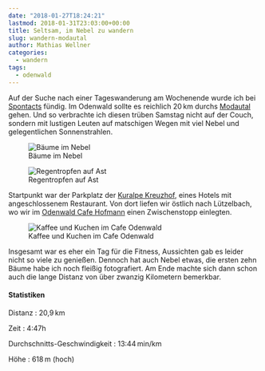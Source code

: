 ```yaml
---
date: "2018-01-27T18:24:21"
lastmod: 2018-01-31T23:03:00+00:00
title: Seltsam, im Nebel zu wandern
slug: wandern-modautal
author: Mathias Wellner
categories:
  - wandern
tags:
  - odenwald
---
```

Auf der Suche nach einer Tageswanderung am Wochenende wurde ich bei [Spontacts](https://www.spontacts.com/) fündig. Im Odenwald sollte es reichlich 20&thinsp;km durchs [Modautal](http://www.modautal.de/) gehen. Und so verbrachte ich diesen trüben Samstag nicht auf der Couch, sondern mit lustigen Leuten auf matschigen Wegen mit viel Nebel und gelegentlichen Sonnenstrahlen. 
<!--more-->

<figure>
  <img sizes="100vw" srcset="https://farm5.staticflickr.com/4619/39933283671_2784f8e6d8_n.jpg 320w, https://farm5.staticflickr.com/4619/39933283671_2784f8e6d8_z.jpg 640w, https://farm5.staticflickr.com/4619/39933283671_2784f8e6d8_c.jpg 800w, https://farm5.staticflickr.com/4619/39933283671_9260801b6c_h.jpg 1600w, https://farm5.staticflickr.com/4619/39933283671_8d35fee46d_k.jpg 2048w" src="https://farm5.staticflickr.com/4619/39933283671_2784f8e6d8_b.jpg" alt="Bäume im Nebel">
  <figcaption>Bäume im Nebel</figcaption>
</figure>

<figure>
  <img sizes="100vw" srcset="https://farm5.staticflickr.com/4619/28153139389_0c7932b3b1_n.jpg 320w, https://farm5.staticflickr.com/4619/28153139389_0c7932b3b1_z.jpg 640w, https://farm5.staticflickr.com/4619/28153139389_0c7932b3b1_c.jpg 800w, https://farm5.staticflickr.com/4619/28153139389_16dd5c699b_h.jpg 1600w, https://farm5.staticflickr.com/4619/28153139389_7d47d47b3a_k.jpg 2048w" src="https://farm5.staticflickr.com/4619/28153139389_0c7932b3b1_b.jpg" alt="Regentropfen auf Ast">
  <figcaption>Regentropfen auf Ast</figcaption>
</figure>

Startpunkt war der Parkplatz der [Kuralpe Kreuzhof](http://www.kuralpe.de), eines Hotels mit angeschlossenem Restaurant. Von dort liefen wir östlich nach Lützelbach, wo wir im [Odenwald Cafe Hofmann](http://www.odenwald-cafe-hofmann.de/) einen Zwischenstopp einlegten. 

<figure>
  <img sizes="100vw" srcset="https://farm5.staticflickr.com/4707/28153142109_4a2f0ea01d_n.jpg 320w, https://farm5.staticflickr.com/4707/28153142109_4a2f0ea01d_z.jpg 640w, https://farm5.staticflickr.com/4707/28153142109_4a2f0ea01d_c.jpg 800w, https://farm5.staticflickr.com/4707/28153142109_13cc16ca5f_h.jpg 1600w, https://farm5.staticflickr.com/4707/28153142109_c046f6bddb_k.jpg 2048w" src="https://farm5.staticflickr.com/4707/28153142109_4a2f0ea01d_b.jpg" alt="Kaffee und Kuchen im Cafe Odenwald">
  <figcaption>Kaffee und Kuchen im Cafe Odenwald</figcaption>
</figure>

Insgesamt war es eher ein Tag für die Fitness, Aussichten gab es leider nicht so viele zu genießen. Dennoch hat auch Nebel etwas, die ersten zehn Bäume habe ich noch fleißig fotografiert. Am Ende machte sich dann schon auch die lange Distanz von über zwanzig Kilometern bemerkbar. 

#### Statistiken

Distanz
:  20,9&thinsp;km

Zeit
:  4:47h

Durchschnitts-Geschwindigkeit
:  13:44&thinsp;min/km

Höhe
:  618&thinsp;m (hoch)